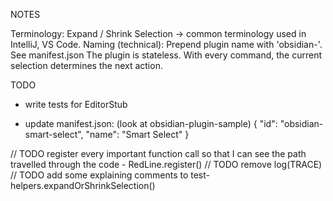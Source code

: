 
NOTES

Terminology: Expand / Shrink Selection → common terminology used in IntelliJ, VS Code.
Naming (technical): Prepend plugin name with 'obsidian-'. See manifest.json
The plugin is stateless. With every command, the current selection determines the next action.


TODO

- write tests for EditorStub

- update manifest.json: (look at obsidian-plugin-sample)
    {
        "id": "obsidian-smart-select",
        "name": "Smart Select"
    }
    
// TODO register every important function call so that I can see the path travelled through the code - RedLine.register()
// TODO remove log(TRACE)
// TODO add some explaining comments to test-helpers.expandOrShrinkSelection()

